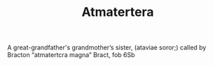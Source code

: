 ---
title: Atmatertera
letter: A
permalink: "/definitions/atmatertera.html"
body: A great-grandfather's grandmother’s sister, (ataviae soror;) called by Bracton
  “atmatertcra magna” Bract, fob 6Sb
published_at: '2018-07-07'
layout: post
---